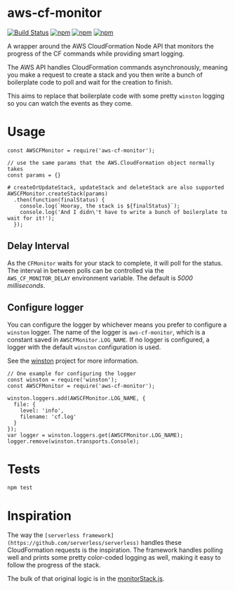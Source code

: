 # aws-cf-monitor
[![Build Status](https://travis-ci.org/colbywhite/aws-cf-monitor.svg?branch=master)](https://travis-ci.org/colbywhite/aws-cf-monitor)
[![npm](https://img.shields.io/npm/v/aws-cf-monitor.svg)](https://www.npmjs.com/package/aws-cf-monitor)
[![npm](https://img.shields.io/npm/dt/aws-cf-monitor.svg)](https://www.npmjs.com/package/aws-cf-monitor)
[![npm](https://img.shields.io/npm/l/aws-cf-monitor.svg)](https://www.npmjs.com/package/aws-cf-monitor)

A wrapper around the AWS CloudFormation Node API that monitors the progress of the CF commands while providing smart logging.

The AWS API handles CloudFormation commands asynchronously, meaning you make a request to create a stack and you then write a bunch of boilerplate code to poll and wait for the creation to finish.

This aims to replace that boilerplate code with some pretty `winston` logging so you can watch the events as they come.

# Usage

```
const AWSCFMonitor = require('aws-cf-monitor');

// use the same params that the AWS.CloudFormation object normally takes
const params = {}

# createOrUpdateStack, updateStack and deleteStack are also supported
AWSCFMonitor.createStack(params)
  .then(function(finalStatus) {
    console.log(`Hooray, the stack is ${finalStatus}`);
    console.log('And I didn\'t have to write a bunch of boilerplate to wait for it!');
  });
```

## Delay Interval
As the `CFMonitor` waits for your stack to complete, it will poll for the status.
The interval in between polls can be controlled via the `AWS_CF_MONITOR_DELAY` environment variable.
The default is _5000 milliseconds_.

## Configure logger
You can configure the logger by whichever means you prefer to configure a `winston` logger.
The name of the logger is `aws-cf-monitor`, which is a constant saved in `AWSCFMonitor.LOG_NAME`.
If no logger is configured, a logger with the default `winston` configuration is used.

See the [winston](https://github.com/winstonjs/winston) project for more information.

```
// One example for configuring the logger
const winston = require('winston');
const AWSCFMonitor = require('aws-cf-monitor');

winston.loggers.add(AWSCFMonitor.LOG_NAME, {
  file: {
    level: 'info',
    filename: 'cf.log'
  }
});
var logger = winston.loggers.get(AWSCFMonitor.LOG_NAME);
logger.remove(winston.transports.Console);
```

# Tests

`npm test`

# Inspiration
The way the `[serverless framework](https://github.com/serverless/serverless)` handles these CloudFormation requests is the inspiration.
The framework handles polling well and prints some pretty color-coded logging as well, making it easy to follow the progress of the stack.

The bulk of that original logic is in the [monitorStack.js](https://github.com/serverless/serverless/blob/c13b81a9f2a2f3ed05f0775cda2275338cc0ccbd/lib/plugins/aws/lib/monitorStack.js).
